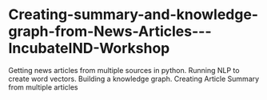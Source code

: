# Creating-summary-and-knowledge-graph-from-News-Articles---IncubateIND-Workshop
Getting news articles from multiple sources in python. Running NLP to create word vectors. Building a knowledge graph. Creating Article Summary from multiple articles
